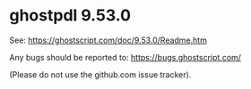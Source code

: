 # ghostpdl 9.53.0

See:
https://ghostscript.com/doc/9.53.0/Readme.htm

Any bugs should be reported to:
https://bugs.ghostscript.com/

(Please do not use the github.com issue tracker).
